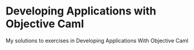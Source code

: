# Developing Applications with Objective Caml
My solutions to exercises in Developing Applications With Objective Caml
